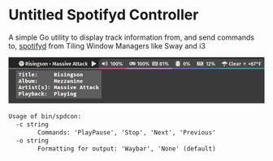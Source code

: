 # Untitled Spotifyd Controller
A simple Go utility to display track information from, and send commands to, [spotifyd](https://github.com/Spotifyd/spotifyd) from Tiling Window Managers like Sway and i3

![spdcon running in Waybar in Sway](docs/spdcon_waybar.png)

```
Usage of bin/spdcon:
  -c string
        Commands: 'PlayPause', 'Stop', 'Next', 'Previous'
  -o string
        Formatting for output: 'Waybar', 'None' (default)
```